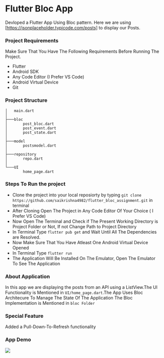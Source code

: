 # Flutter Bloc App
Devloped a Flutter App Using Bloc pattern. Here we are using [https://jsonplaceholder.typicode.com/posts] to display our Posts.

### Project Requirements
Make Sure That You Have The Following Requirements Before Running The Project.
- Flutter
- Android SDK
- Any Code Editor (I Prefer VS Code)
- Android Virtual Device
- Git

### Project Structure
```
│   main.dart
│
├───bloc
│       post_bloc.dart
│       post_event.dart
│       post_state.dart
│
├───model
│       postsmodel.dart
│
├───repository
│       repo.dart
│
└───UI
        home_page.dart
```
### Steps To Run the project
- Clone the project into your local reposiorty by typing ```git clone https://github.com/saikrishna4982/flutter_bloc_assignment.git``` in terminal
- After Cloning Open The Project in Any Code Editor Of Your Choice ( I Prefer VS Code)
- Now Open The  Terminal and Check if The Present Working Directory is Project Folder or Not, If not Change Path to Project Directory
- In Terminal Type ```flutter pub get``` and Wait Until All The Dependencies are Resolved.
- Now Make Sure That You Have Atleast One Android Virtual Device Opened
- In Terminal Type ```flutter run```
- The Application Will Be Installed On The Emulator, Open The Emulator To See The Application

### About Application
In this app we are displaying the posts from an API using a ListView.The UI Functionality is Mentioned in ```UI/home_page.dart```.The App Uses Bloc Architecure To Manage The State Of The Application The Bloc Implementation is Mentioned in ```bloc Folder```

### Special Feature
Added a Pull-Down-To-Refresh functionality

### App Demo
![](https://media.giphy.com/media/v1.Y2lkPTc5MGI3NjExZG1pcHViaWdkMHpuZ3BtcXR3Z280NjV3Y3cwbHhlcW9hM2g3dmdyZyZlcD12MV9pbnRlcm5hbF9naWZfYnlfaWQmY3Q9Zw/arJUJc1KuFTduXVgpV/giphy.gif)
